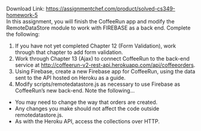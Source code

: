 Download Link: https://assignmentchef.com/product/solved-cs349-homework-5
<br>
In this assignment, you will finish the CoffeeRun app and modify the RemoteDataStore module to work with FIREBASE as a back end. Complete the following:

<ol>

 <li>If you have not yet completed Chapter 12 (Form Validation), work through that chapter to add form validation.</li>

 <li>Work through Chapter 13 (Ajax) to connect CoffeeRun to the back-end service at <a href="https://coffeerun-v2-rest-api.herokuapp.com/api/coffeeorders" rel="nofollow">http://coffeerun-v2-rest-api.herokuapp.com/api/coffeeorders</a>.</li>

 <li>Using Firebase, create a new Firebase app for CoffeeRun, using the data sent to the API hosted on Heroku as a guide.</li>

 <li>Modify scripts/remotedatastore.js as necessary to use Firebase as CoffeeRun’s new back-end. Note the following…</li>

</ol>

<ul>

 <li>You may need to change the way that orders are created.</li>

 <li>Any changes you make should not affect the code outside remotedatastore.js.</li>

 <li>As with the Heroku API, access the collections over HTTP.</li>

</ul>